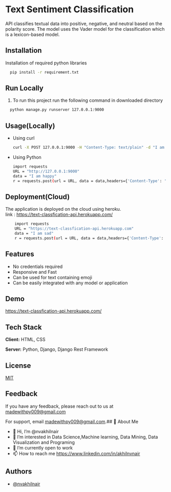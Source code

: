 
# Text Sentiment Classification

API classifies textual data into positive, negative, and neutral based on the polarity score.
The model uses the Vader model for the classification which is a lexicon-based model.

## Installation

Installation of required python libraries

```bash
  pip install -r requirement.txt
```

## Run Locally

1. To run this project run the following command in downloaded directory
```bash
  python manage.py runserver 127.0.0.1:9000
```


## Usage(Locally)

- Using curl
    ```bash
    curl -X POST 127.0.0.1:9000 -H "Content-Type: text/plain" -d "I am happy"
    ```
- Using Python
    ```bash
    import requests
    URL = "http://127.0.0.1:9000"
    data = "I am happy"
    r = requests.post(url = URL, data = data,headers={'Content-Type': 'text/plain'})
    ```

## Deployment(Cloud)
The application is deployed on the cloud using heroku.  
link : https://text-classfication-api.herokuapp.com/

```bash
    import requests
    URL = "https://text-classfication-api.herokuapp.com"
    data = "I am sad"
    r = requests.post(url = URL, data = data,headers={'Content-Type': 'text/plain'})
```
## Features

- No credentials required
- Responsive and Fast
- Can be used for text containing emoji
- Can be easily integrated with any model or application

## Demo
https://text-classfication-api.herokuapp.com/


## Tech Stack

**Client:** HTML, CSS

**Server:** Python, Django, Django Rest Framework




## License

[MIT](https://choosealicense.com/licenses/mit/)


## Feedback

If you have any feedback, please reach out to us at madewithpy009@gmail.com

For support, email madewithpy009@gmail.com.## 🚀 About Me
- 👋 Hi, I’m @nvakhilnair
- 👀 I’m interested in Data Science,Machine learning, Data Mining, Data Visualization and Programing
- 🌱 I’m currently open to work
- 📫 How to reach me https://www.linkedin.com/in/akhilnvnair
## Authors

- [@nvakhilnair](https://github.com/nvakhilnair)
